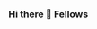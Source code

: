 ### Hi there 👋 Fellows 

<!--
**Kanotechsavvy/Kanotechsavvy** is a ✨ _special_ ✨ repository because its `README.md` (this file) appears on your GitHub profile.

Here are some ideas to get you started:

- 🔭 I’m currently working on ...Career 
- 🌱 I’m currently learning ...Coding
- 👯 I’m looking to collaborate on ...Major projects with classmates
- 🤔 I’m looking for help with ... Any problem accur 
- 💬 Ask me about ...Anything
- 📫 How to reach me: ...Kdsbc27@gmail.com
- 😄 Pronouns: ... Cheese on bread
- ⚡ Fun fact: ... Am Loving it like Mcdonalds 
-->

